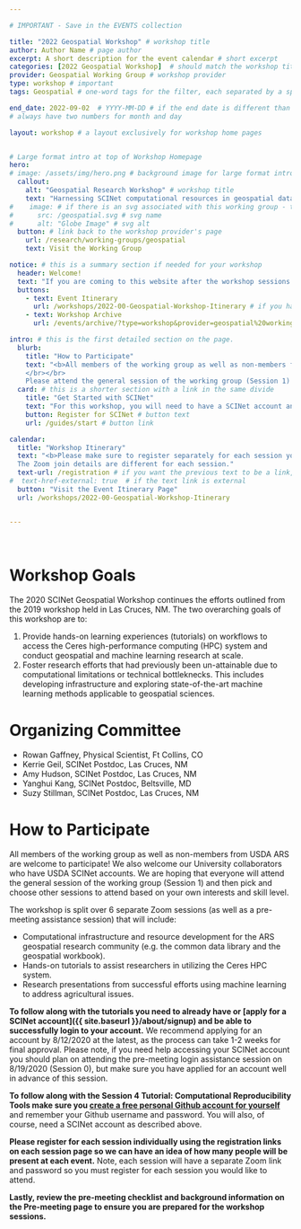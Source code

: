 ```yaml
---

# IMPORTANT - Save in the EVENTS collection

title: "2022 Geospatial Workshop" # workshop title 
author: Author Name # page author
excerpt: A short description for the event calendar # short excerpt
categories: [2022 Geospatial Workshop]  # should match the workshop title - this must be unique to this specific workshop
provider: Geospatial Working Group # workshop provider
type: workshop # important
tags: Geospatial # one-word tags for the filter, each separated by a space

end_date: 2022-09-02  # YYYY-MM-DD # if the end date is different than the start date
# always have two numbers for month and day

layout: workshop # a layout exclusively for workshop home pages


# Large format intro at top of Workshop Homepage
hero:
# image: /assets/img/hero.png # background image for large format intro
  callout:
    alt: "Geospatial Research Workshop" # workshop title
    text: "Harnessing SCINet computational resources in geospatial data science to further sustainable and intensified agriculture" # short and descriptive workshop explanation
#    image: # if there is an svg associated with this working group - this is within the callout section
#      src: /geospatial.svg # svg name
#      alt: "Globe Image" # svg alt
  button: # link back to the workshop provider's page
    url: /research/working-groups/geospatial
    text: Visit the Working Group

notice: # this is a summary section if needed for your workshop
  header: Welcome!
  text: "If you are coming to this website after the workshop sessions have ended, welcome! All the tutorials we covered during the workshop have been formatted such that you can follow along with them anytime on your own and at your own pace from our webpages. Access session content, including all tutorials, using the “Session Archive” tabs at the very top of this homepage. If you run into any errors, feel free to notify the organizing committee so that we can correct the content. Thank you and happy learning!" 
  buttons: 
    - text: Event Itinerary
      url: /workshops/2022-00-Geospatial-Workshop-Itinerary # if you have an itenerary page in the workshop collection, link it here
    - text: Workshop Archive
      url: /events/archive/?type=workshop&provider=geospatial%20working%20group # you can use ths url to prefilter the event archive

intro: # this is the first detailed section on the page.
  blurb:
    title: "How to Participate" 
    text: "<b>All members of the working group as well as non-members from USDA ARS are welcome to participate!</b> We also welcome our University collaborators who have USDA SCINet accounts. 
    </br></br>
    Please attend the general session of the working group (Session 1) and then pick and choose other sessions to attend based on your own interests and skill level." 
  card: # this is a shorter section with a link in the same divide
    title: "Get Started with SCINet"
    text: "For this workshop, you will need to have a SCINet account and be able to successfully log in. We recommend applying for an account at least two weeks prior to the first session"
    button: Register for SCINet # button text
    url: /guides/start # button link

calendar:
  title: "Workshop Itinerary"
  text: "<b>Please make sure to register separately for each session you plan on attending.</b> </br> 
  The Zoom join details are different for each session."
  text-url: /registration # if you want the previous text to be a link, add the url here
#  text-href-external: true  # if the text link is external
  button: "Visit the Event Itinerary Page"
  url: /workshops/2022-00-Geospatial-Workshop-Itinerary


---
```

<br>

# Workshop Goals

The 2020 SCINet Geospatial Workshop continues the efforts outlined from the 2019 workshop held in Las Cruces, NM. The two overarching goals of this workshop are to:

1. Provide hands-on learning experiences (tutorials) on workflows to access the Ceres high-performance computing (HPC) system and conduct geospatial and machine learning research at scale.
1. Foster research efforts that had previously been un-attainable due to computational limitations or technical bottleknecks. This includes developing infrastructure and exploring state-of-the-art machine learning methods applicable to geospatial sciences.


# Organizing Committee

* Rowan Gaffney, Physical Scientist, Ft Collins, CO
* Kerrie Geil, SCINet Postdoc, Las Cruces, NM
* Amy Hudson, SCINet Postdoc, Las Cruces, NM
* Yanghui Kang, SCINet Postdoc, Beltsville, MD
* Suzy Stillman, SCINet Postdoc, Las Cruces, NM


# How to Participate

All members of the working group as well as non-members from USDA ARS are welcome to participate! We also welcome our University collaborators who have USDA SCINet accounts. We are hoping that everyone will attend the general session of the working group (Session 1) and then pick and choose other sessions to attend based on your own interests and skill level.

The workshop is split over 6 separate Zoom sessions (as well as a pre-meeting assistance session) that will include:

* Computational infrastructure and resource development for the ARS geospatial research community (e.g. the common data library and the geospatial workbook).
* Hands-on tutorials to assist researchers in utilizing the Ceres HPC system.
* Research presentations from successful efforts using machine learning to address agricultural issues.

**To follow along with the tutorials you need to already have or [apply for a SCINet account]({{ site.baseurl }}/about/signup) and be able to successfully login to your account.**  We recommend applying for an account by 8/12/2020 at the latest, as the process can take 1-2 weeks for final approval. Please note, if you need help accessing your SCINet account you should plan on attending the pre-meeting login assistance session on 8/19/2020 (Session 0), but make sure you have applied for an account well in advance of this session.

**To follow along with the Session 4 Tutorial: Computational Reproducibility Tools make sure you [create a free personal Github account for yourself](https://github.com/join)** and remember your Github username and password. You will also, of course, need a SCINet account as described above.

**Please register for each session individually using the registration links on each session page so we can have an idea of how many people will be present at each event.** Note, each session will have a separate Zoom link and password so you must register for each session you would like to attend.

**Lastly, review the pre-meeting checklist and background information on the Pre-meeting page to ensure you are prepared for the workshop sessions.**

<br>
